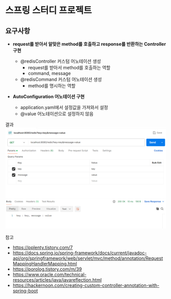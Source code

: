 # 스프링 스터디 프로젝트

## 요구사항
- **request를 받아서 알맞은 method를 호출하고 response를 반환하는 Controller 구현**
  - @redisController 커스텀 어노테이션 생성
    - request를 받아서 method를 호출하는 역할
    - command, message
  - @redisCommand 커스텀 어노테이션 생성
    - method를 명시하는 역할
 

- **AutoConfiguration 어노테이션 구현**
  - application.yaml에서 설정값을 가져와서 설정
  - @value 어노테이션으로 설정하지 않음

결과
![img.png](img.png)

참고
- https://pplenty.tistory.com/7
- https://docs.spring.io/spring-framework/docs/current/javadoc-api/org/springframework/web/servlet/mvc/method/annotation/RequestMappingHandlerMapping.html
- https://porolog.tistory.com/m/39
- https://www.oracle.com/technical-resources/articles/java/javareflection.html
- https://hackernoon.com/creating-custom-controller-annotation-with-spring-boot
